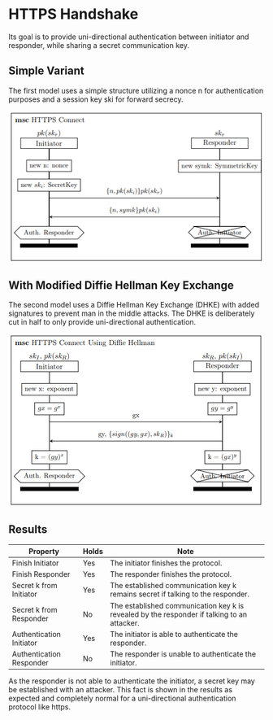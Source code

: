 
# HTTPS Handshake

Its goal is to provide uni-directional authentication between initiator and responder, while sharing a secret communication key.

## Simple Variant

The first model uses a simple structure utilizing a nonce n for authentication purposes and a session key ski for forward secrecy.

![MSC of ...](/msc/msc_https.png)

## With Modified Diffie Hellman Key Exchange

The second model uses a Diffie Hellman Key Exchange (DHKE) with added signatures to prevent man in the middle attacks. 
The DHKE is deliberately cut in half to only provide uni-directional authentication.

![MSC of ...](/msc/msc_https_dh.png)

## Results

| Property  | Holds | Note |
| ------------- | ------------- | ------------- |
| Finish Initiator | Yes  | The initiator finishes the protocol. |
| Finish Responder | Yes  | The responder finishes the protocol. |
| Secret k from Initiator | Yes  | The established communication key k remains secret if talking to the responder. |
| Secret k from Responder | No  | The established communication key k is revealed by the responder if talking to an attacker. |
| Authentication Initiator  | Yes  | The initiator is able to authenticate the responder. |
| Authentication Responder  | No  | The responder is unable to authenticate the initiator. |

As the responder is not able to authenticate the initiator, a secret key may be established with an attacker.
This fact is shown in the results as expected and completely normal for a uni-directional authentication protocol like https.
